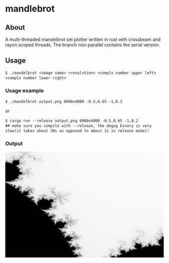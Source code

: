 # mandlebrot
## About
A multi-threaded mandelbrot set plotter written in rust with crossbeam and rayon scoped threads. The branch non-parallel contains the serial version.
## Usage

```
$ ./mandelbrot <image name> <resolution> <complx number upper left> <complx number lower right>
```

### Usage example

```
$ ./mandelbrot output.png 6000x4000 -0.5,0.65 -1,0.2
```
or
```
$ cargo run --release output.png 6000x4000 -0.5,0.65 -1,0.2   
## make sure you compile with --release, the degug binary is very slow(it takes about 30s as opposed to about 1s in release mode)!
```
### Output
![Sample Output](https://github.com/manank20/mandlebrot/blob/master/sample_outputs/outpt.png)
